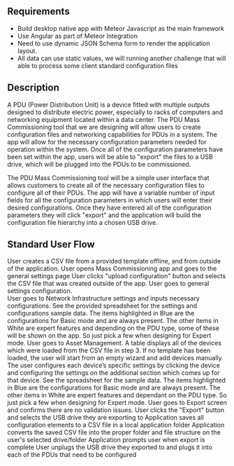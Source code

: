 ## Requirements

- Build desktop native app with Meteor Javascript as the main framework
- Use Angular as part of Meteor Integration
- Need to use dynamic JSON Schema form to render the application layout.
- All data can use static values, we will running another challenge that will able to process some client standard configuration files

## Description

A PDU (Power Distribution Unit) is a device fitted with multiple outputs designed to distribute electric power, especially to racks of computers and networking equipment located within a data center.  The PDU Mass Commissioning tool that we are designing will allow users to create configuration files and networking capabilities for PDUs in a system.  The app will allow for the necessary configuration parameters needed for operation within the system.  Once all of the configuration parameters have been set within the app, users will be able to "export" the files to a USB drive, which will be plugged into the PDUs to be commissioned.

The PDU Mass Commissioning tool will be a simple user interface that allows customers to create all of the necessary configuration files to configure all of their PDUs. The app will have a variable number of input fields for all the configuration parameters in which users will enter their desired configurations. Once they have entered all of the configuration parameters they will click "export" and the application will build the configuration file hierarchy into a chosen USB drive.

## Standard User Flow

User creates a CSV file from a provided template offline, and from outside of the application.
User opens Mass Commissioning app and goes to the general settings page
User clicks "upload configuration" button and selects the CSV file that was created outside of the app.
User goes to general settings configuration.  
User goes to Network Infrastructure settings and inputs necessary configurations.  See the provided spreadsheet for the settings and configurations sample data.  The items highlighted in Blue are the  configurations for Basic mode and are always present. The other items in White are expert features and depending on the PDU type, some of these will be shown on the app.  So just pick a few when designing for Expert mode.
User goes to Asset Management. A table displays all of the devices which were loaded from the CSV file in step 3. If no template has been loaded, the user will start from an empty wizard and add devices manually. The user configures each device’s specific settings by clicking the device and configuring the settings on the additional section which comes up for that device.  See the spreadsheet for the sample data.  The items highlighted in Blue are the  configurations for Basic mode and are always present. The other items in White are expert features and dependant on the PDU type.  So just pick a few when designing for Expert mode.
User goes to Export screen and confirms there are no validation issues.
User clicks the "Export" button and selects the USB drive they are exporting to
Application saves all configuration elements to a CSV file in a local application folder
Application converts the saved CSV file into the proper folder and file structure on the user's selected drive/folder
Application prompts user when export is complete
User unplugs the USB drive they exported to and plugs it into each of the PDUs that need to be configured
